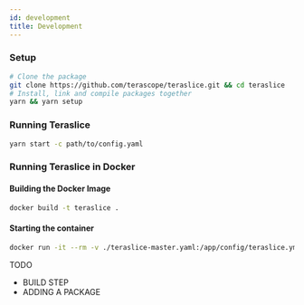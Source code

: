 ```yaml
---
id: development
title: Development
---
```


### Setup

```sh
# Clone the package
git clone https://github.com/terascope/teraslice.git && cd teraslice
# Install, link and compile packages together
yarn && yarn setup
```

### Running Teraslice

```sh
yarn start -c path/to/config.yaml
```

### Running Teraslice in Docker

#### Building the Docker Image

```sh
docker build -t teraslice .
```

#### Starting the container

```sh
docker run -it --rm -v ./teraslice-master.yaml:/app/config/teraslice.yml teraslice
```

TODO
- BUILD STEP
- ADDING A PACKAGE
